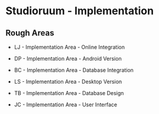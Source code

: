 # Studioruum - Implementation

Rough Areas
------------

* LJ - Implementation Area - Online Integration

* DP - Implementation Area - Android Version

* BC - Implementation Area - Database Integration

* LS - Implementation Area - Desktop Version

* TB - Implementation Area - Database Design

* JC - Implementation Area - User Interface